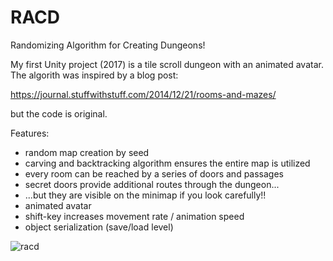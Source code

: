 # RACD
 
Randomizing Algorithm for Creating Dungeons!

My first Unity project (2017) is a tile scroll dungeon with an animated avatar.  The algorith was inspired by a blog post:

https://journal.stuffwithstuff.com/2014/12/21/rooms-and-mazes/

but the code is original.

Features:

* random map creation by seed
* carving and backtracking algorithm ensures the entire map is utilized
* every room can be reached by a series of doors and passages
* secret doors provide additional routes through the dungeon...
* ...but they are visible on the minimap if you look carefully!!
* animated avatar
* shift-key increases movement rate / animation speed
* object serialization (save/load level)

![racd](https://user-images.githubusercontent.com/74695555/108581058-9fdeec80-72eb-11eb-95fe-32e8bc4f35fe.png)
